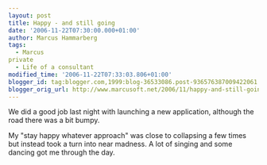 ```yaml
---
layout: post
title: Happy - and still going
date: '2006-11-22T07:30:00.000+01:00'
author: Marcus Hammarberg
tags:
  - Marcus
private
  - Life of a consultant
modified_time: '2006-11-22T07:33:03.806+01:00'
blogger_id: tag:blogger.com,1999:blog-36533086.post-936576387009422061
blogger_orig_url: http://www.marcusoft.net/2006/11/happy-and-still-going.html
---
```


We did a
good job last night with launching a new application, although the road
there was a bit bumpy.

My "stay happy whatever approach" was close to collapsing a few times
but instead took a turn into near madness. A lot of singing and some
dancing got me through the day.
